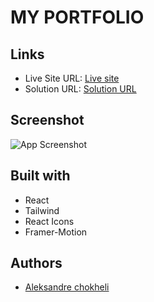 # MY PORTFOLIO

## Links

- Live Site URL: [Live site](https://my-portfolio-xi-lac-82.vercel.app/)
- Solution URL: [Solution URL](https://github.com/aleksandrre/MyPortfolio)

## Screenshot
![App Screenshot](https://github.com/aleksandrre/Portfolio/assets/108459639/2926487c-7b91-43fb-a553-b59c17f8bf9e)
## Built with
- React
- Tailwind
- React Icons
- Framer-Motion
## Authors
- [Aleksandre chokheli](https://github.com/aleksandrre)
